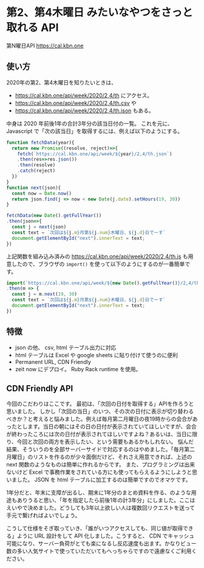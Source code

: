 # 第2、第4木曜日 みたいなやつをさっと取れる API

第N曜日API https://cal.kbn.one

## 使い方
2020年の第2、第4木曜日を知りたいときは、
- https://cal.kbn.one/api/week/2020/2,4/th にアクセス。
- https://cal.kbn.one/api/week/2020/2,4/th.csv や
- https://cal.kbn.one/api/week/2020/2,4/th.json もある。

中身は 2020 年前後1年の合計3年分の該当日付の一覧。
これを元に、 Javascript で「次の該当日」を取得するには、例えば以下のようにする。

```javascript
function fetchData(year){
  return new Promise((resolve, reject)=>{
    fetch(`https://cal.kbn.one/api/week/${year}/2,4/th.json`)
    .then(res=>res.json())
    .then(resolve)
    .catch(reject)
  })
}
function next(json){
  const now = Date.now()
  return json.find(j => now < new Date(j.date).setHours(19, 30))
}

fetchData(new Date().getFullYear())
.then(json=>{
  const j = next(json)
  const text = `次回は${j.m}月第${j.num}木曜日、${j.d}日でーす`
  document.getElementById("next").innerText = text;
})
```

上記関数を組み込み済みの https://cal.kbn.one/api/week/2020/2,4/th.js も用意したので、ブラウザの ```import()``` を使って以下のようにするのが一番簡単です。

```javascript
import(`https://cal.kbn.one/api/week/${new Date().getFullYear()}/2,4/th.js`)
.then(m => {
  const j = m.next(19, 30)
  const text = `次回は${j.m}月第${j.num}木曜日、${j.d}日でーす`
  document.getElementById("next").innerText = text;
})
```

## 特徴
- json の他、 csv, html テーブル出力に対応
- html テーブルは Excel や google sheets に貼り付けて使うのに便利
- Permanent URL, CDN Friendly
- zeit now にデプロイ。 Ruby Rack runtime を使用。

## CDN Friendly API
今回のこだわりはここです。
最初は、「次回の日付を取得する」APIを作ろうと思いました。
しかし「次回の当日」のいつ、その次の日付に表示が切り替わるべきか？と考えると悩みました。例えば毎月第二月曜日の夜19時からの会合があったとします。当日の朝にはその日の日付が表示されていてほしいですが、会合が終わったころには次の日付が表示されてほしいですよね？あるいは、当日に限り、今回と次回の両方を表示したい、という需要もあるかもしれない。
悩んだ結果、そういうのを全部サーバーサイドで対応するのはやめました。「毎月第二月曜日」のリストを作るのが少々面倒だけど、それさえ用意できれば、上述の next 関数のようなものは簡単に作れるからです。
また、プログラミングは出来ないけど Excel で事務作業をされている方にも使ってもらえるようにしようと思いました。 JSON を html テーブルに加工するのは簡単ですのでオマケです。

1年分だと、年末に支障が出るし、期末に1年分のまとめ資料を作る、のような用途もありうると思い、「年を指定したら前後1年の計3年分」にしました。ここはえいやで決めました。どうしても3年以上欲しい人は複数回リクエストを送って手元で繋げればよいでしょう。

こうして仕様をそぎ取っていき、「誰がいつアクセスしても、同じ値が取得できる」ように URL 設計をして API 化しました。こうすると、 CDN でキャッシュ可能になり、サーバー負荷がとても楽になるし反応速度も出ます。かなりビュー数の多い人気サイトで使っていただいてもへっちゃらですので遠慮なくご利用ください。
